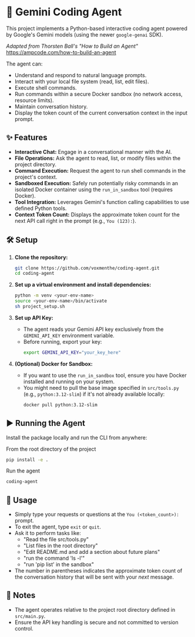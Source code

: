 # 🤖 Gemini Coding Agent

This project implements a Python-based interactive coding agent powered by Google's Gemini models (using the newer `google-genai` SDK).

*Adapted from Thorsten Ball's "How to Build an Agent"* https://ampcode.com/how-to-build-an-agent

The agent can:
- Understand and respond to natural language prompts.
- Interact with your local file system (read, list, edit files).
- Execute shell commands.
- Run commands within a secure Docker sandbox (no network access, resource limits).
- Maintain conversation history.
- Display the token count of the current conversation context in the input prompt.

## ✨ Features

- **Interactive Chat:** Engage in a conversational manner with the AI.
- **File Operations:** Ask the agent to read, list, or modify files within the project directory.
- **Command Execution:** Request the agent to run shell commands in the project's context.
- **Sandboxed Execution:** Safely run potentially risky commands in an isolated Docker container using the `run_in_sandbox` tool (requires Docker).
- **Tool Integration:** Leverages Gemini's function calling capabilities to use defined Python tools.
- **Context Token Count:** Displays the approximate token count for the next API call right in the prompt (e.g., `You (123):`).

## 🛠️ Setup

1.  **Clone the repository:**
    ```bash
    git clone https://github.com/voxmenthe/coding-agent.git
    cd coding-agent
    ```
2.  **Set up a virtual environment and install dependencies:**
    ```bash
    python -m venv <your-env-name>
    source <your-env-name>/bin/activate
    sh project_setup.sh
    ```

3.  **Set up API Key:**
    - The agent reads your Gemini API key exclusively from the `GEMINI_API_KEY` environment variable.
    - Before running, export your key:
      ```bash
      export GEMINI_API_KEY="your_key_here"
      ```

4.  **(Optional) Docker for Sandbox:**
    - If you want to use the `run_in_sandbox` tool, ensure you have Docker installed and running on your system.
    - You might need to pull the base image specified in `src/tools.py` (e.g., `python:3.12-slim`) if it's not already available locally:
      ```bash
      docker pull python:3.12-slim
      ```

## ▶️ Running the Agent

Install the package locally and run the CLI from anywhere:

From the root directory of the project
```bash
pip install -e .
```

Run the agent
```bash
coding-agent
```

## 💬 Usage

- Simply type your requests or questions at the `You (<token_count>):` prompt.
- To exit the agent, type `exit` or `quit`.
- Ask it to perform tasks like:
    - "Read the file src/tools.py"
    - "List files in the root directory"
    - "Edit README.md and add a section about future plans"
    - "run the command 'ls -l'"
    - "run 'pip list' in the sandbox"
- The number in parentheses indicates the approximate token count of the conversation history that will be sent with your *next* message.

## 📝 Notes

- The agent operates relative to the project root directory defined in `src/main.py`.
- Ensure the API key handling is secure and not committed to version control.